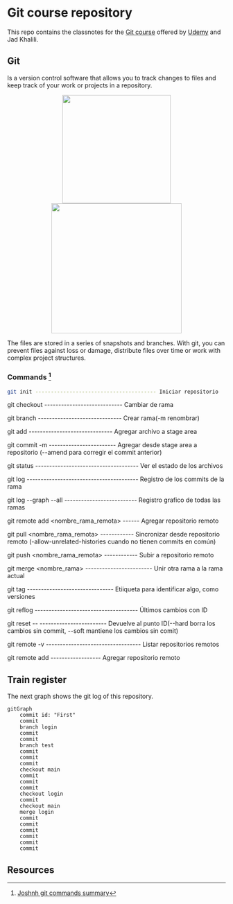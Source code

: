 # Git course repository
This repo contains the classnotes for the [Git course](https://www.udemy.com/course/git-expert-4-hours/) offered by [Udemy](https://www.udemy.com) and Jad Khalili.

## Git
Is a version control software that allows you to track changes to files and keep track of your work or projects in a repository.

<div align="center">
    <img src="https://user-images.githubusercontent.com/30636259/185696073-5d74e8a7-4c51-4648-8a11-22a78d97fdda.png" width="250"/>
    <img src="https://user-images.githubusercontent.com/30636259/185509022-4febae1e-ed8a-4b11-9da3-16779c23ccdc.png" width="300"/>
</div>

The files are stored in a series of snapshots and branches. With git, you can prevent files against loss or damage, distribute files over time or work with complex project structures.

### Commands [^1]


```bash
git init --------------------------------------- Iniciar repositorio
```
git checkout <rama> ---------------------------- Cambiar de rama

git branch <rama> ------------------------------ Crear rama(-m renombrar)

git add <archivo> ------------------------------ Agregar archivo a stage area

git commit -m <mensaje> ------------------------ Agregar desde stage area a repositorio (--amend para corregir el commit anterior)

git status ------------------------------------- Ver el estado de los archivos

git log ---------------------------------------- Registro de los commits de la rama

git log --graph --all -------------------------- Registro grafico de todas las ramas

git remote add <nombre_rama_remota> <url> ------ Agregar repositorio remoto

git pull <nombre_rama_remota> <url> ------------ Sincronizar desde repositorio remoto (-allow-unrelated-histories cuando no tienen commits en común)

git push <nombre_rama_remota> <url> ------------ Subir a repositorio remoto

git merge <nombre_rama> ------------------------ Unir otra rama a la rama actual

git tag <nombre> ------------------------------- Etiiqueta para identificar algo, como versiones

git reflog ------------------------------------- Últimos cambios con ID

git reset --<tipo> <ID> ------------------------ Devuelve al punto ID(--hard borra los cambios sin commit, --soft mantiene los cambios sin comit)
	
git remote -v ---------------------------------- Listar repositorios remotos

git remote add <nombre> <url> ------------------ Agregar repositorio remoto


## Train register
The next graph shows the git log of this repository.

```mermaid
gitGraph
    commit id: "First"
    commit
    branch login
    commit
    commit
    branch test
    commit
    commit
    commit
    checkout main
    commit
    commit
    commit
    checkout login
    commit
    checkout main
    merge login
    commit
    commit
    commit
    commit
    commit
    commit
```

## Resources
[^1]: [Joshnh git commands summary](https://github.com/joshnh/Git-Commands)